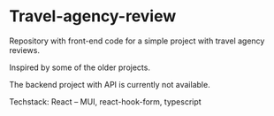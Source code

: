 # Travel-agency-review

Repository with front-end code for a simple project with travel agency reviews. 

Inspired by some of the older projects.

The backend project with API is currently not available.

Techstack: React – MUI, react-hook-form, typescript